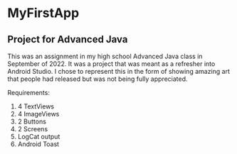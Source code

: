 # MyFirstApp

## Project for Advanced Java

This was an assignment in my high school Advanced Java class in September of 2022. It was a project that was meant as a
refresher into Android Studio. I chose to represent this in the form of showing amazing art that people had released
but was not being fully appreciated.

Requirements: 
1) 4 TextViews
2) 4 ImageViews
3) 2 Buttons
4) 2 Screens
5) LogCat output
6) Android Toast
